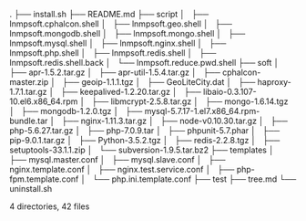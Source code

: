 .
├── install.sh
├── README.md
├── script
│   ├── lnmpsoft.cphalcon.shell
│   ├── lnmpsoft.geo.shell
│   ├── lnmpsoft.mongodb.shell
│   ├── lnmpsoft.mongo.shell
│   ├── lnmpsoft.mysql.shell
│   ├── lnmpsoft.nginx.shell
│   ├── lnmpsoft.php.shell
│   ├── lnmpsoft.redis.shell
│   ├── lnmpsoft.redis.shell.back
│   └── lnmpsoft.reduce.pwd.shell
├── soft
│   ├── apr-1.5.2.tar.gz
│   ├── apr-util-1.5.4.tar.gz
│   ├── cphalcon-master.zip
│   ├── geoip-1.1.1.tgz
│   ├── GeoLiteCity.dat
│   ├── haproxy-1.7.1.tar.gz
│   ├── keepalived-1.2.20.tar.gz
│   ├── libaio-0.3.107-10.el6.x86_64.rpm
│   ├── libmcrypt-2.5.8.tar.gz
│   ├── mongo-1.6.14.tgz
│   ├── mongodb-1.2.0.tgz
│   ├── mysql-5.7.17-1.el7.x86_64.rpm-bundle.tar
│   ├── nginx-1.11.3.tar.gz
│   ├── node-v0.10.30.tar.gz
│   ├── php-5.6.27.tar.gz
│   ├── php-7.0.9.tar
│   ├── phpunit-5.7.phar
│   ├── pip-9.0.1.tar.gz
│   ├── Python-3.5.2.tgz
│   ├── redis-2.2.8.tgz
│   ├── setuptools-33.1.1.zip
│   └── subversion-1.9.5.tar.bz2
├── templates
│   ├── mysql.master.conf
│   ├── mysql.slave.conf
│   ├── nginx.template.conf
│   ├── nginx.test.service.conf
│   ├── php-fpm.template.conf
│   └── php.ini.template.conf
├── test
├── tree.md
└── uninstall.sh

4 directories, 42 files
